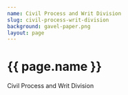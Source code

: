 ```yaml
---
name: Civil Process and Writ Division
slug: civil-process-writ-division
background: gavel-paper.png
layout: page
---
```

<h1>{{ page.name }}</h1>
<p>Civil Process and Writ Division</p>
